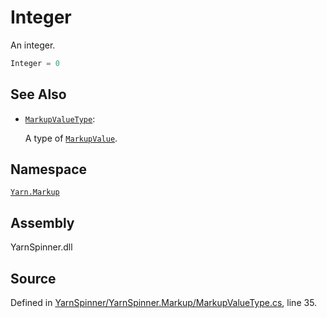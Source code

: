 # Integer

An integer.

```csharp
Integer = 0
```

## See Also

* [`MarkupValueType`](./): 

  A type of [`MarkupValue`](../markupvalue/).

## Namespace

[`Yarn.Markup`](../)

## Assembly

YarnSpinner.dll

## Source

Defined in [YarnSpinner/YarnSpinner.Markup/MarkupValueType.cs](https://github.com/YarnSpinnerTool/YarnSpinner//blob/develop/YarnSpinner/YarnSpinner.Markup/MarkupValueType.cs#L35), line 35.

